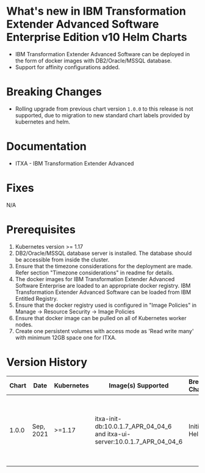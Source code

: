 # What's new in IBM Transformation Extender Advanced Software Enterprise Edition v10 Helm Charts

- IBM Transformation Extender Advanced Software can be deployed in the form of docker images with DB2/Oracle/MSSQL database.
- Support for affinity configurations added.

# Breaking Changes

- Rolling upgrade from previous chart version `1.0.0` to this release is not supported, due to migration to new standard chart labels provided by kubernetes and helm.

# Documentation

- ITXA - IBM Transformation Extender Advanced

# Fixes

N/A

# Prerequisites

1. Kubernetes version >= 1.17
2. DB2/Oracle/MSSQL database server is installed. The database should be accessible from inside the cluster.
3. Ensure that the timezone considerations for the deployment are made. Refer section "Timezone considerations" in readme for details.
4. The docker images for IBM Transformation Extender Advanced Software Enterprise are loaded to an appropriate docker registry. IBM Transformation Extender Advanced Software can be loaded from IBM Entitled Registry.
5. Ensure that the docker registry used is configured in "Image Policies" in Manage -> Resource Security -> Image Policies
6. Ensure that docker image can be pulled on all of Kubernetes worker nodes.
7. Create one persistent volumes with access mode as 'Read write many' with minimum 12GB space one for ITXA.

# Version History

| Chart | Date      | Kubernetes | Image(s) Supported                                                        | Breaking Changes  | Details                                                                                           |
| ----- | --------- | ---------- | ------------------------------------------------------------------------- | ----------------- | ------------------------------------------------------------------------------------------------- |
| 1.0.0 | Sep, 2021 | >=1.17     | itxa-init-db:10.0.1.7_APR_04_04_6 and itxa-ui-server:10.0.1.7_APR_04_04_6 | Initial on Helm 3 | This is the version for IBM Transformation Extender Advanced Software Software v10.0.1 Helm Chart |
